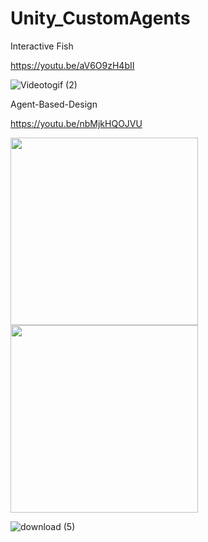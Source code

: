 # Unity_CustomAgents

Interactive Fish

https://youtu.be/aV6O9zH4bII

![Videotogif (2)](https://user-images.githubusercontent.com/57382140/104116720-821e7f00-535e-11eb-834d-298ccd0f3f18.gif)


Agent-Based-Design

https://youtu.be/nbMjkHQOJVU

<img src="https://user-images.githubusercontent.com/57382140/104116332-ec352500-535a-11eb-9ed1-75330a9f3031.jpg" width="300">

<img src="https://user-images.githubusercontent.com/57382140/104116333-ee977f00-535a-11eb-932d-38f3889b3710.jpg" width="300">

![download (5)](https://user-images.githubusercontent.com/57382140/104116336-feaf5e80-535a-11eb-9fd7-3e16d68032ff.gif)

